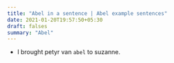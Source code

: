 ```yaml
---
title: "Abel in a sentence | Abel example sentences"
date: 2021-01-20T19:57:50+05:30
draft: falses
summary: "Abel"
---
```

- I brought petyr van `abel` to suzanne.
                 
